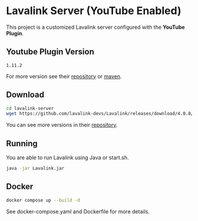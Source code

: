# Lavalink Server (YouTube Enabled)
This project is a customized Lavalink server configured with the **YouTube Plugin**.

## Youtube Plugin Version
`1.11.2`

For more version see their [repository](https://github.com/lavalink-devs/youtube-source/releases) or [maven](https://maven.lavalink.dev/).

## Download
```bash
cd lavalink-server
wget https://github.com/lavalink-devs/Lavalink/releases/download/4.0.8/Lavalink.jar
```
You can see more versions in their [repository](https://github.com/lavalink-devs/Lavalink/releases).

## Running
You are able to run Lavalink using Java or start.sh.
```bash
java -jar Lavalink.jar
```

## Docker
```bash
docker compose up --build -d
```
See docker-compose.yaml and Dockerfile for more details.
